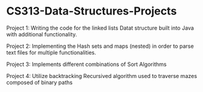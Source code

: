 # CS313-Data-Structures-Projects
Project 1: Writing the code for the linked lists Datat structure built into Java with additional functionality.

Project 2: Implementing the Hash sets and maps (nested) in order to parse text files for multiple functionalities.

Project 3: Implements different combinations of Sort Algorithms

Project 4: Utilize backtracking Recursived algorithm used to traverse mazes composed of binary paths

